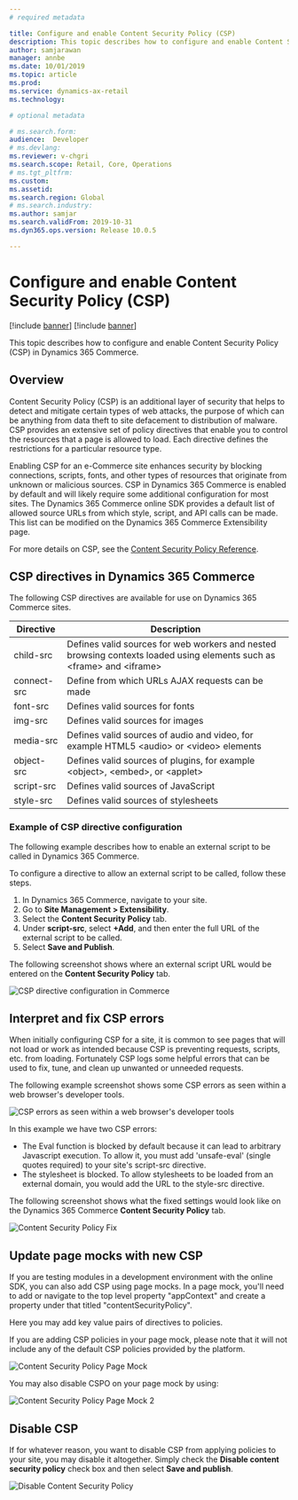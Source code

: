 ```yaml
---
# required metadata

title: Configure and enable Content Security Policy (CSP)
description: This topic describes how to configure and enable Content Security Policy (CSP) in Dynamics 365 Commerce.
author: samjarawan
manager: annbe
ms.date: 10/01/2019
ms.topic: article
ms.prod: 
ms.service: dynamics-ax-retail
ms.technology: 

# optional metadata

# ms.search.form: 
audience:  Developer
# ms.devlang: 
ms.reviewer: v-chgri
ms.search.scope: Retail, Core, Operations
# ms.tgt_pltfrm: 
ms.custom: 
ms.assetid: 
ms.search.region: Global
# ms.search.industry: 
ms.author: samjar
ms.search.validFrom: 2019-10-31
ms.dyn365.ops.version: Release 10.0.5

---
```

# Configure and enable Content Security Policy (CSP)

[!include [banner](../includes/preview-banner.md)]
[!include [banner](../includes/banner.md)]

This topic describes how to configure and enable Content Security Policy (CSP) in Dynamics 365 Commerce.

## Overview

Content Security Policy (CSP) is an additional layer of security that helps to detect and mitigate certain types of web attacks, the purpose of which can be anything from data theft to site defacement to distribution of malware. CSP provides an extensive set of policy directives that enable you to control the resources that a page is allowed to load. Each directive defines the restrictions for a particular resource type.

Enabling CSP for an e-Commerce site enhances security by blocking connections, scripts, fonts, and other types of resources that originate from unknown or malicious sources. CSP in Dynamics 365 Commerce is enabled by default and will likely require some additional configuration for most sites. The Dynamics 365 Commerce online SDK provides a default list of allowed source URLs from which style, script, and API calls can be made. This list can be modified on the Dynamics 365 Commerce Extensibility page.

For more details on CSP, see the [Content Security Policy Reference](https://content-security-policy.com/).

## CSP directives in Dynamics 365 Commerce

The following CSP directives are available for use on Dynamics 365 Commerce sites.

Directive | Description
--- | ---
child-src | Defines valid sources for web workers and nested browsing contexts loaded using elements such as &lt;frame&gt; and &lt;iframe&gt;
connect-src | Define from which URLs AJAX requests can be made
font-src | Defines valid sources for fonts
img-src | Defines valid sources for images
media-src | Defines valid sources of audio and video, for example HTML5 &lt;audio&gt; or &lt;video&gt; elements
object-src | Defines valid sources of plugins, for example &lt;object&gt;, &lt;embed&gt;, or &lt;applet&gt;
script-src | Defines valid sources of JavaScript
style-src | Defines valid sources of stylesheets

### Example of CSP directive configuration

The following example describes how to enable an external script to be called in Dynamics 365 Commerce.

To configure a directive to allow an external script to be called, follow these steps.

1. In Dynamics 365 Commerce, navigate to your site.
1. Go to **Site Management \> Extensibility**.
1. Select the **Content Security Policy** tab.
1. Under **script-src**, select **+Add**, and then enter the full URL of the external script to be called.
1. Select **Save and Publish**.

The following screenshot shows where an external script URL would be entered on the **Content Security Policy** tab.

![CSP directive configuration in Commerce](media/content-security-policy.png)

## Interpret and fix CSP errors

When initially configuring CSP for a site, it is common to see pages that will not load or work as intended because CSP is preventing requests, scripts, etc. from loading. Fortunately CSP logs some helpful errors that can be used to fix, tune, and clean up unwanted or unneeded requests.

The following example screenshot shows some CSP errors as seen within a web browser's developer tools.

![CSP errors as seen within a web browser's developer tools](media/content-security-policy-errors.png)

In this example we have two CSP errors:

- The Eval function is blocked by default because it can lead to arbitrary Javascript execution. To allow it, you must add 'unsafe-eval' (single quotes required) to your site's script-src directive.
- The stylesheet is blocked. To allow stylesheets to be loaded from an external domain, you would add the URL to the style-src directive.

The following screenshot shows what the fixed settings would look like on the Dynamics 365 Commerce **Content Security Policy** tab.

![Content Security Policy Fix](media/content-security-policy-fixed.png)

## Update page mocks with new CSP

If you are testing modules in a development environment with the online SDK, you can also add CSP using page mocks. In a page mock, you'll need to add or navigate to the top level property "appContext" and create a property under that titled "contentSecurityPolicy".

Here you may add key value pairs of directives to policies.

If you are adding CSP policies in your page mock, please note that it will not include any of the default CSP policies provided by the platform. 

![Content Security Policy Page Mock](media/content-security-policy-page-mock.png)

You may also disable CSPO on your page mock by using:

![Content Security Policy Page Mock 2](media/content-security-policy-page-mock2.png)

## Disable CSP
If for whatever reason, you want to disable CSP from applying policies to your site, you may disable it altogether. Simply check the **Disable content security policy** check box and then select **Save and publish**.

![Disable Content Security Policy](media/content-security-policy-disable.png)
